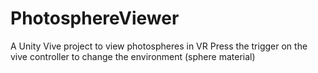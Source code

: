 # PhotosphereViewer
A Unity Vive project to view photospheres in VR
Press the trigger on the vive controller to change the environment (sphere material)
